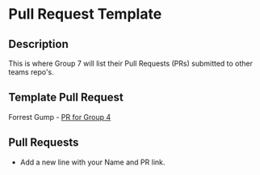 # Pull Request Template

## Description

This is where Group 7 will list their Pull Requests (PRs) submitted to other teams repo's.

## Template Pull Request

Forrest Gump - [PR for Group 4](https://github.com/mbpalme1/StoryTime/pull/1)

## Pull Requests

- Add a new line with your Name and PR link.
